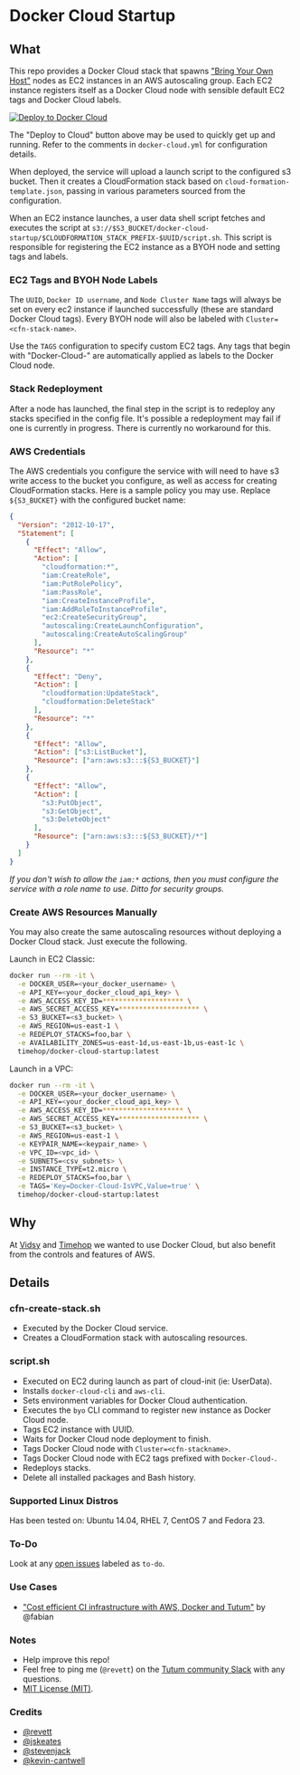 # Docker Cloud Startup

## What

This repo provides a Docker Cloud stack that spawns ["Bring Your Own Host"](https://docs.docker.com/docker-cloud/infrastructure/byoh/) nodes as EC2 instances in an AWS autoscaling group. Each EC2 instance registers itself as a Docker Cloud node with sensible default EC2 tags and Docker Cloud labels.

[![Deploy to Docker Cloud](https://files.cloud.docker.com/images/deploy-to-dockercloud.svg)](https://cloud.docker.com/stack/deploy/)

The "Deploy to Cloud" button above may be used to quickly get up and running. Refer to the comments in `docker-cloud.yml` for configuration details.

When deployed, the service will upload a launch script to the configured s3 bucket. Then it creates a CloudFormation stack based on `cloud-formation-template.json`, passing in various parameters sourced from the configuration.

When an EC2 instance launches, a user data shell script fetches and executes the script at `s3://$S3_BUCKET/docker-cloud-startup/$CLOUDFORMATION_STACK_PREFIX-$UUID/script.sh`. This script is responsible for registering the EC2 instance as a BYOH node and setting tags and labels. 

### EC2 Tags and BYOH Node Labels

The `UUID`, `Docker ID username`, and `Node Cluster Name` tags will always be set on every ec2 instance if launched successfully (these are standard Docker Cloud tags). Every BYOH node will also be labeled with `Cluster=<cfn-stack-name>`.

Use the `TAGS` configuration to specify custom EC2 tags. Any tags that begin with "Docker-Cloud-" are automatically applied as labels to the Docker Cloud node.

### Stack Redeployment

After a node has launched, the final step in the script is to redeploy any stacks specified in the config file. It's possible a redeployment may fail if one is currently in progress. There is currently no workaround for this.

### AWS Credentials

The AWS credentials you configure the service with will need to have s3 write access to the bucket you configure, as well as access for creating CloudFormation stacks. Here is a sample policy you may use. Replace `${S3_BUCKET}` with the configured bucket name:

```json
{
  "Version": "2012-10-17",
  "Statement": [
    {
      "Effect": "Allow",
      "Action": [
        "cloudformation:*",
        "iam:CreateRole",
        "iam:PutRolePolicy",
        "iam:PassRole",
        "iam:CreateInstanceProfile",
        "iam:AddRoleToInstanceProfile",
        "ec2:CreateSecurityGroup",
        "autoscaling:CreateLaunchConfiguration",
        "autoscaling:CreateAutoScalingGroup"
      ],
      "Resource": "*"
    },
    {
      "Effect": "Deny",
      "Action": [
        "cloudformation:UpdateStack",
        "cloudformation:DeleteStack"
      ],
      "Resource": "*"
    },
    {
      "Effect": "Allow",
      "Action": ["s3:ListBucket"],
      "Resource": ["arn:aws:s3:::${S3_BUCKET}"]
    },
    {
      "Effect": "Allow",
      "Action": [
        "s3:PutObject",
        "s3:GetObject",
        "s3:DeleteObject"
      ],
      "Resource": ["arn:aws:s3:::${S3_BUCKET}/*"]
    }
  ]
}
```

_If you don't wish to allow the `iam:*` actions, then you must configure the service with a role name to use. Ditto for security groups._

### Create AWS Resources Manually

You may also create the same autoscaling resources without deploying a Docker Cloud stack. Just execute the following.

Launch in EC2 Classic:

```bash
docker run --rm -it \
  -e DOCKER_USER=<your_docker_username> \
  -e API_KEY=<your_docker_cloud_api_key> \
  -e AWS_ACCESS_KEY_ID=******************** \
  -e AWS_SECRET_ACCESS_KEY=******************** \
  -e S3_BUCKET=<s3_bucket> \
  -e AWS_REGION=us-east-1 \
  -e REDEPLOY_STACKS=foo,bar \
  -e AVAILABILITY_ZONES=us-east-1d,us-east-1b,us-east-1c \
  timehop/docker-cloud-startup:latest
```

Launch in a VPC:

```bash
docker run --rm -it \
  -e DOCKER_USER=<your_docker_username> \
  -e API_KEY=<your_docker_cloud_api_key> \
  -e AWS_ACCESS_KEY_ID=******************** \
  -e AWS_SECRET_ACCESS_KEY=******************** \
  -e S3_BUCKET=<s3_bucket> \
  -e AWS_REGION=us-east-1 \
  -e KEYPAIR_NAME=<keypair_name> \
  -e VPC_ID=<vpc_id> \
  -e SUBNETS=<csv_subnets> \
  -e INSTANCE_TYPE=t2.micro \
  -e REDEPLOY_STACKS=foo,bar \
  -e TAGS='Key=Docker-Cloud-IsVPC,Value=true' \
  timehop/docker-cloud-startup:latest
```

## Why

At [Vidsy](http://vidsy.co) and [Timehop](https://timehop.com) we wanted to use Docker Cloud, but also benefit from the controls and features of AWS.

## Details

### cfn-create-stack.sh

- Executed by the Docker Cloud service.
- Creates a CloudFormation stack with autoscaling resources.

### script.sh

- Executed on EC2 during launch as part of cloud-init (ie: UserData).
- Installs `docker-cloud-cli` and `aws-cli`.
- Sets environment variables for Docker Cloud authentication.
- Executes the `byo` CLI command to register new instance as Docker Cloud node.
- Tags EC2 instance with UUID.
- Waits for Docker Cloud node deployment to finish.
- Tags Docker Cloud node with `Cluster=<cfn-stackname>`.
- Tags Docker Cloud node with EC2 tags prefixed with `Docker-Cloud-`.
- Redeploys stacks.
- Delete all installed packages and Bash history.

### Supported Linux Distros

Has been tested on: Ubuntu 14.04, RHEL 7, CentOS 7 and Fedora 23.

### To-Do

Look at any [open issues](https://github.com/vidsy/tutum-startup/issues?utf8=%E2%9C%93&q=is%3Aissue+is%3Aopen+label%3ATo-Do) labeled as `to-do`.

### Use Cases

- ["Cost efficient CI infrastructure with AWS, Docker and Tutum"](https://blog.fabfuel.de/2016/01/27/cost-efficient-ci-infrastructure-with-aws-docker-and-tutum/) by @fabian

### Notes

- Help improve this repo!
- Feel free to ping me (`@revett`) on the [Tutum community Slack](https://tutum-community.slack.com/) with any questions.
- [MIT License (MIT)](https://opensource.org/licenses/MIT).

### Credits

- [@revett](https://github.com/revett)
- [@jskeates](https://github.com/jskeates)
- [@stevenjack](https://github.com/stevenjack)
- [@kevin-cantwell](https://github.com/kevin-cantwell)
